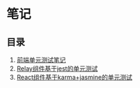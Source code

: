 # 笔记

## 目录
1. [前端单元测试笔记](src/01_unit_test_of_front_end.md)
2. [Relay组件基于jest的单元测试](src/02_unit_test_of_relay_components_based_on_jest.md)
3. [React组件基于karma+jasmine的单元测试](src/03_unit_test_of_react_components_based_on_karma_and_jasmine.md)
